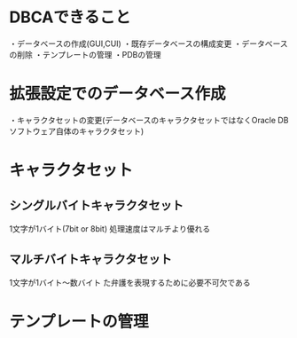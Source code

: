 # DBCAできること
・データベースの作成(GUI,CUI)
・既存データベースの構成変更
・データベースの削除
・テンプレートの管理
・PDBの管理

# 拡張設定でのデータベース作成
・キャラクタセットの変更(データベースのキャラクタセットではなくOracle DBソフトウェア自体のキャラクタセット)

# キャラクタセット
## シングルバイトキャラクタセット
1文字が1バイト(7bit or 8bit)
処理速度はマルチより優れる
## マルチバイトキャラクタセット
1文字が1バイト～数バイト
た弁護を表現するために必要不可欠である

# テンプレートの管理

